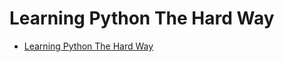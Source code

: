 Learning Python The Hard Way
==============================================================================

- [Learning Python The Hard Way](http://index-of.es/Python/Shaw%20Z.A.%20-%20Learn%20Python%20the%20Hard%20Way,%202nd%20Edition%20%5B2011,%20PDF,%20ENG%5D.pdf)
